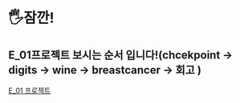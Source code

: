 # 🖐잠깐! 
## E_01프로젝트 보시는 순서 입니다!(chcekpoint -> digits -> wine -> breastcancer -> 회고 )
[E_01 프로젝트](https://github.com/juniffel/project/tree/main/E_01%ED%94%84%EB%A1%9C%EC%A0%9D%ED%8A%B8)